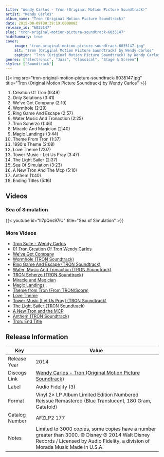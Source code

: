 ```yaml
---
title: "Wendy Carlos - Tron (Original Motion Picture Soundtrack)"
artist: "Wendy Carlos"
album_name: "Tron (Original Motion Picture Soundtrack)"
date: 2015-08-09T08:39:19.000000Z
release_id: "6035147"
slug: "tron-original-motion-picture-soundtrack-6035147"
hideSummary: true
cover:
    image: "tron-original-motion-picture-soundtrack-6035147.jpg"
    alt: "Tron (Original Motion Picture Soundtrack) by Wendy Carlos"
    caption: "Tron (Original Motion Picture Soundtrack) by Wendy Carlos"
genres: ["Electronic", "Jazz", "Classical", "Stage & Screen"]
styles: ["Soundtrack"]
---
```


{{< img src="tron-original-motion-picture-soundtrack-6035147.jpg" title="Tron (Original Motion Picture Soundtrack) by Wendy Carlos" >}}

<!-- section break -->

1. Creation Of Tron (0:49)
2. Only Solutions  (3:41)
3. We've Got Company (2:19)
4. Wormhole (2:29)
5. Ring Game And Escape (2:57)
6. Water Music And Tronaction (2:25)
7. Tron Scherzo (1:46)
8. Miracle And Magician (2:40)
9. Magic Landings (3:44)
10. Theme From Tron (1:37)
11. 1990's Theme (2:08)
12. Love Theme (2:07)
13. Tower Music - Let Us Pray (3:47)
14. The Light Sailer (2:37)
15. Sea Of Simulation (3:23)
16. A New Tron And The Mcp (5:10)
17. Anthem (1:40)
18. Ending Titles (5:16)

<!-- section break -->




## Videos
### Sea of Simulation
{{< youtube id="II7pQns97iU" title="Sea of Simulation" >}}<br>

### More Videos

- [Tron Suite - Wendy Carlos](https://www.youtube.com/watch?v=P5RcNuQXuR4)
- [01 Tron   Creation Of Tron   Wendy Carlos](https://www.youtube.com/watch?v=o4XVOmAAkyo)
- [We've Got Company](https://www.youtube.com/watch?v=VKt5-mxKSz4)
- [Wormhole (TRON Soundtrack)](https://www.youtube.com/watch?v=m-v2vCMjrnw)
- [Ring Game And Escape (TRON Soundtrack)](https://www.youtube.com/watch?v=xnaFPMkbvEA)
- [Water, Music And Tronaction (TRON Soundtrack)](https://www.youtube.com/watch?v=bdmIJMhxVk8)
- [TRON Scherzo (TRON Soundtrack)](https://www.youtube.com/watch?v=xTvU-R82ax8)
- [Miracle and Magician](https://www.youtube.com/watch?v=vLgQrzyc4WA)
- [Magic Landings](https://www.youtube.com/watch?v=l6NogoCCUMc)
- [Theme from Tron (From TRON/Score)](https://www.youtube.com/watch?v=TPF7CXUgcus)
- [Love Theme](https://www.youtube.com/watch?v=nB_AVIC14ow)
- [Tower Music [Let Us Pray] (TRON Soundtrack)](https://www.youtube.com/watch?v=AFTSOU6h_UI)
- [The Light Sailer (TRON Soundtrack)](https://www.youtube.com/watch?v=MkDI0m5M06A)
- [A New Tron and the MCP](https://www.youtube.com/watch?v=ewSk7uf4MbQ)
- [Anthem (TRON Soundtrack)](https://www.youtube.com/watch?v=Lq57IjE0Zb8)
- [Tron: End Title](https://www.youtube.com/watch?v=fnZlHHfgLV0)


## Release Information
|  Key           | Value                                                |
| ---------------| ---------------------------------------------------- |
| Release Year   | 2014                                   |
| Discogs Link   | [Wendy Carlos - Tron (Original Motion Picture Soundtrack)](https://www.discogs.com/release/6035147-Wendy-Carlos-Tron-Original-Motion-Picture-Soundtrack) |
| Label          | Audio Fidelity (3) |
| Format         | Vinyl 2× LP Album Limited Edition Numbered Reissue Remastered (Blue Translucent, 180 Gram, Gatefold) |
| Catalog Number | AFZLP2 177 |
| Notes | Limited to 3000 copies, some copies have a number greater than 3000.  © Disney ℗ 2014 Walt Disney Records / Licensed by Audio Fidelity, a division of Morada Music Made in U.S.A. |